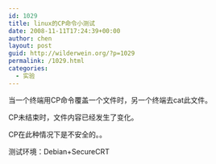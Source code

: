 ```yaml
---
id: 1029
title: linux的CP命令小测试
date: 2008-11-11T17:24:39+00:00
author: chen
layout: post
guid: http://wilderwein.org/?p=1029
permalink: /1029.html
categories:
  - 实验
---
```

当一个终端用CP命令覆盖一个文件时，另一个终端去cat此文件。

CP未结束时，文件内容已经发生了变化。

CP在此种情况下是不安全的。。</p> 

测试环境：Debian+SecureCRT